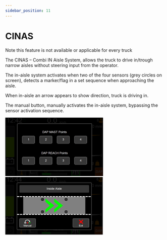 ```yaml
---
sidebar_position: 11
---
```


# CINAS

Note this feature is not available or applicable for every truck

The CINAS – Combi IN Aisle System, allows the truck to drive in/trough narrow aisles without steering input from the operator. 

The in-aisle system activates when two of the four sensors (grey circles on screen), detects a marker/flag in a set sequence when approaching the aisle.

When in-aisle an arrow appears to show direction, truck is driving in.

The manual button, manually activates the in-aisle system, bypassing the sensor activation sequence.

![CINAS-one.png](CINAS-one.png)
![CINAS-two](CINAS-two.png)

